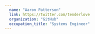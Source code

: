 ```yaml
---
  name: "Aaron Patterson"
  link: https://twitter.com/tenderlove
  organization: "GitHub"
  occupation_title: "Systems Engineer"
---
```

